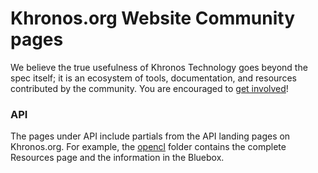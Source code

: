 # Khronos.org Website Community pages

We believe the true usefulness of Khronos Technology goes beyond the spec itself; it is an ecosystem of tools, documentation, and resources contributed by the community. You are encouraged to [get involved](https://github.com/KhronosGroup/Khronosdotorg)!

### API
The pages under API include partials from the API landing pages on Khronos.org. For example, the [opencl](https://github.com/KhronosGroup/Khronosdotorg/api/opencl) folder contains the complete Resources page and the information in the Bluebox.